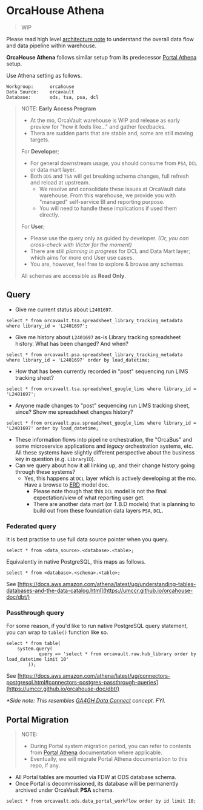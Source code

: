 # OrcaHouse Athena

> WIP

Please read high level [architecture note](../arch) to understand the overall data flow and data pipeline within warehouse.

**OrcaHouse Athena** follows similar setup from its predecessor [Portal Athena](https://github.com/umccr/data-portal-apis/tree/dev/docs/athena) setup.

Use Athena setting as follows.

```
Workgroup:      orcahouse
Data Source:    orcavault
Database:       ods, tsa, psa, dcl
```

> NOTE: **Early Access Program**
> * At the mo, OrcaVault warehouse is WIP and release as early preview for "how it feels like..." and gather feedbacks.
> * Thera are sudden parts that are stable and, some are still moving targets.
> 
> For **Developer**;
> * For general downstream usage, you should consume from `PSA`, `DCL` or data mart layer.
> * Both `ODS` and `TSA` will get breaking schema changes, full refresh and reload at upstream. 
>   * We resolve and consolidate these issues at OrcaVault data warehouse. From this warehouse, we provide you with "managed" self-service BI and reporting purpose.
>   * You will need to handle these implications if used them directly.
> 
> For **User**;
> * Please use the query only as guided by developer. _(Or, you can cross-check with Victor for the moment)_
> * There are still _planning in progress_ for DCL and Data Mart layer; which aims for more end User use cases.
> * You are, however, feel free to explore & browse any schemas.
> 
> All schemas are accessible as **Read Only**.


## Query

- Give me current status about `L2401697`.
```
select * from orcavault.tsa.spreadsheet_library_tracking_metadata where library_id = 'L2401697';
```

- Give me history about `L2401697` as-is Library tracking spreadsheet history. What has been changed? And when?
```
select * from orcavault.psa.spreadsheet_library_tracking_metadata where library_id = 'L2401697' order by load_datetime;
```

- How that has been currently recorded in "post" sequencing run LIMS tracking sheet?
```
select * from orcavault.tsa.spreadsheet_google_lims where library_id = 'L2401697';
```

- Anyone made changes to "post" sequencing run LIMS tracking sheet, since? Show me spreadsheet changes history?
```
select * from orcavault.psa.spreadsheet_google_lims where library_id = 'L2401697' order by load_datetime;
```

- These information flows into pipeline orchestration, the "OrcaBus" and some microservice applications and _legacy_ orchestration systems, etc. All these systems have slightly different perspective about the business key in question (e.g. `LibraryID`).
- Can we query about how it all linking up, and their change history going through these systems?
  - Yes, this happens at `DCL` layer which is actively developing at the mo. Have a browse to [ERD](../erd) model doc.
    - Please note though that this `DCL` model is not the final expectation/view of what reporting user get.
    - There are another data mart (or T.B.D models) that is planning to build out from these foundation data layers `PSA`, `DCL`.


### Federated query

It is best practise to use full data source pointer when you query.

```
select * from <data_source>.<database>.<table>;
```

Equivalently in native PostgreSQL, this maps as follows.

```
select * from <database>.<schema>.<table>;
```

See [https://docs.aws.amazon.com/athena/latest/ug/understanding-tables-databases-and-the-data-catalog.html](https://umccr.github.io/orcahouse-doc/dbt/)

### Passthrough query

For some reason, if you'd like to run native PostgreSQL query statement, you can wrap to `table()` function like so. 

```
select * from table(
    system.query(
            query => 'select * from orcavault.raw.hub_library order by load_datetime limit 10'
        ));
```

See [https://docs.aws.amazon.com/athena/latest/ug/connectors-postgresql.html#connectors-postgres-passthrough-queries](https://umccr.github.io/orcahouse-doc/dbt/)

_*Side note: This resembles [GA4GH Data Connect](https://www.google.com/search?q=ga4gh+data+connect) concept. FYI._

## Portal Migration

> NOTE: 
> * During Portal system migration period, you can refer to contents from [Portal Athena](https://github.com/umccr/data-portal-apis/tree/dev/docs/athena) documentation where applicable.
> * Eventually, we will migrate Portal Athena documentation to this repo, if any.

* All Portal tables are mounted via FDW at ODS database schema.
* Once Portal is decommissioned, its database will be permanently archived under OrcaVault **PSA** schema.

```
select * from orcavault.ods.data_portal_workflow order by id limit 10;
```
